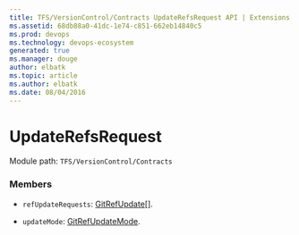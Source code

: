 ```yaml
---
title: TFS/VersionControl/Contracts UpdateRefsRequest API | Extensions for Visual Studio Team Services
ms.assetid: 68db88a0-41dc-1e74-c851-662eb14840c5
ms.prod: devops
ms.technology: devops-ecosystem
generated: true
ms.manager: douge
author: elbatk
ms.topic: article
ms.author: elbatk
ms.date: 08/04/2016
---
```


# UpdateRefsRequest

Module path: `TFS/VersionControl/Contracts`


### Members

* `refUpdateRequests`: [GitRefUpdate](../../../TFS/VersionControl/Contracts/GitRefUpdate.md)[]. 

* `updateMode`: [GitRefUpdateMode](../../../TFS/VersionControl/Contracts/GitRefUpdateMode.md). 

